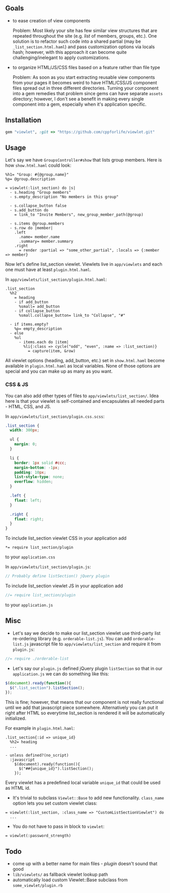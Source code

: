 ## Goals

* to ease creation of view components

  Problem: Most likely your site has few similar view structures that
  are repeated throughout the site (e.g. *list* of members, groups, etc.).
  One solution is to refactor such code into a shared partial
  (may be `_list_section.html.haml`) and pass customization options
  via locals hash; however, with this approach it can become quite
  challenging/inelegant to apply customizations.

* to organize HTML/JS/CSS files based on a feature rather than file type

  Problem: As soon as you start extracting reusable view components
  from your pages it becomes weird to have HTML/CSS/JS component files
  spread out in three different directories. Turning your component into a
  gem remedies that problem since gems can have separate `assets`
  directory; however, I don't see a benefit in making every single
  component into a gem, especially when it's application specific.

## Installation

```ruby
gem "viewlet", :git => "https://github.com/cppforlife/viewlet.git"
```

## Usage

Let's say we have `GroupsController#show` that lists group members.
Here is how `show.html.haml` could look:

```haml
%h1= "Group: #{@group.name}"
%p= @group.description

= viewlet(:list_section) do |s|
  - s.heading "Group members"
  - s.empty_description "No members in this group"

  - s.collapse_button false
  - s.add_button do
    = link_to "Invite Members", new_group_member_path(@group)

  - s.items @group.members
  - s.row do |member|
    .left
      .name= member.name
      .summary= member.summary
    .right
      = render :partial => "some_other_partial", :locals => {:member => member}
```

Now let's define list_section viewlet. Viewlets live in `app/viewlets`
and each one must have at least `plugin.html.haml`.

In `app/viewlets/list_section/plugin.html.haml`:

```haml
.list_section
  %h2
    = heading
    - if add_button
      %small= add_button
    - if collapse_button
      %small.collapse_button= link_to "Collapse", "#"

  - if items.empty?
    %p= empty_description
  - else
    %ul
      - items.each do |item|
        %li{:class => cycle("odd", "even", :name => :list_section)}
          = capture(item, &row)
```

All viewlet options (heading, add_button, etc.) set in `show.html.haml`
become available in `plugin.html.haml` as local variables. None of
those options are special and you can make up as many as you want.

### CSS & JS

You can also add other types of files to `app/viewlets/list_section/`.
Idea here is that your viewlet is self-contained and
encapsulates all needed parts - HTML, CSS, and JS.

In `app/viewlets/list_section/plugin.css.scss`:

```scss
.list_section {
  width: 300px;

  ul {
    margin: 0;
  }

  li {
    border: 1px solid #ccc;
    margin-bottom: -1px;
    padding: 10px;
    list-style-type: none;
    overflow: hidden;
  }

  .left {
    float: left;
  }

  .right {
    float: right;
  }
}
```

To include list_section viewlet CSS in your application add

    *= require list_section/plugin

to your `application.css`

In `app/viewlets/list_section/plugin.js`:

```javascript
// Probably define listSection() jQuery plugin
```

To include list_section viewlet JS in your application add

```javascript
//= require list_section/plugin
```

to your `application.js`

## Misc

* Let's say we decide to make our list_section viewlet use
third-party list re-ordering library (e.g. `orderable-list.js`).
You can add `orderable-list.js` javascript file to
`app/viewlets/list_section` and require it from `plugin.js`:

```javascript
//= require ./orderable-list
```

* Let's say our `plugin.js` defined jQuery plugin `listSection`
so that in our `application.js` we can do something like this:

```javascript
$(document).ready(function(){
  $(".list_section").listSection();
});
```

This is fine; however, that means that our component is not
really functional until we add that javascript piece somewhere.
Alternatively you can put it right after HTML so everytime
list_section is rendered it will be automatically initialized.

For example in `plugin.html.haml`:

```haml
.list_section{:id => unique_id}
  %h2= heading
  ...

- unless defined?(no_script)
  :javascript
    $(document).ready(function(){
      $("##{unique_id}").listSection();
    });
```

Every viewlet has a predefined local variable `unique_id`
that could be used as HTML id.

* It's trivial to subclass `Viewlet::Base` to add new functionality.
`class_name` option lets you set custom viewlet class:

```haml
= viewlet(:list_section, :class_name => "CustomListSectionViewlet") do
  ...
```

* You do not have to pass in block to `viewlet`:

```haml
= viewlet(:password_strength)
```

## Todo

* come up with a better name for main files - *plugin* doesn't sound that good
* `lib/viewlets/` as fallback viewlet lookup path
* automatically load custom Viewlet::Base subclass from `some_viewlet/plugin.rb`
